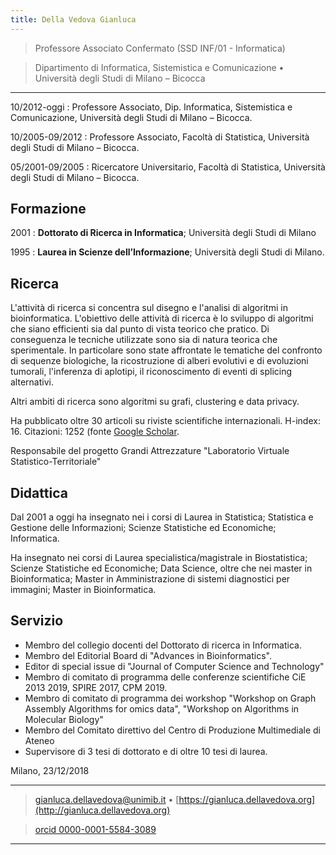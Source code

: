 ```yaml
---
title: Della Vedova Gianluca
---
```



>  Professore Associato Confermato (SSD INF/01 - Informatica)

>  Dipartimento di Informatica, Sistemistica e Comunicazione  • Università degli
>  Studi di Milano – Bicocca

----

10/2012-oggi
:     Professore Associato, Dip. Informatica, Sistemistica e Comunicazione,
      Università degli Studi di Milano – Bicocca.

10/2005-09/2012
:     Professore Associato, Facoltà di Statistica, Università degli Studi di
      Milano – Bicocca.

05/2001-09/2005
:    Ricercatore Universitario, Facoltà di Statistica, Università degli Studi di
     Milano – Bicocca.

Formazione
---------

2001
:   **Dottorato di Ricerca in Informatica**; Università degli Studi di Milano

1995
:   **Laurea in Scienze dell’Informazione**; Università degli Studi di Milano.


Ricerca
---------------------

L'attività di ricerca si concentra sul disegno e l'analisi di algoritmi in bioinformatica.
L'obiettivo delle attività di ricerca è lo sviluppo di algoritmi che siano efficienti sia
dal punto di vista teorico che pratico. Di conseguenza le tecniche utilizzate sono sia di
natura teorica che sperimentale.
In particolare sono state affrontate le tematiche del confronto di sequenze biologiche, la
ricostruzione di alberi evolutivi e di evoluzioni tumorali, l'inferenza di aplotipi, il riconoscimento di eventi di
splicing alternativi.

Altri ambiti di ricerca sono algoritmi su grafi, clustering e data privacy.

Ha pubblicato oltre 30 articoli su riviste scientifiche internazionali.
H-index: 16. Citazioni: 1252 (fonte [Google Scholar](https://scholar.google.com/citations?user=0gaIFokAAAAJ&hl=en&oi=ao). 

Responsabile del progetto Grandi Attrezzature "Laboratorio Virtuale
Statistico-Territoriale"

Didattica
---------------------

Dal 2001 a oggi ha insegnato nei i corsi di Laurea in Statistica; Statistica e Gestione
delle Informazioni; Scienze Statistiche ed Economiche; Informatica.

Ha insegnato nei corsi di Laurea specialistica/magistrale in Biostatistica; Scienze
Statistiche ed Economiche; Data Science, oltre che nei master in Bioinformatica; Master in
Amministrazione di sistemi diagnostici per immagini; Master in Bioinformatica.

Servizio
--------

*  Membro del collegio docenti del Dottorato di ricerca in Informatica.
*  Membro del Editorial Board di "Advances in Bioinformatics".
*  Editor di special issue di "Journal of Computer Science and Technology"
*  Membro di comitato di programma delle conferenze scientifiche CiE 2013 2019,
   SPIRE 2017, CPM 2019.
*  Membro di comitato di programma dei workshop "Workshop on Graph Assembly Algorithms for
   omics data", "Workshop on Algorithms in Molecular Biology"
*  Membro del Comitato direttivo del Centro di Produzione Multimediale di Ateneo
*  Supervisore di 3 tesi di dottorato e di oltre 10 tesi di laurea.

Milano, 23/12/2018

----

> <gianluca.dellavedova@unimib.it> • [https://gianluca.dellavedova.org](http://gianluca.dellavedova.org)

> [orcid 0000-0001-5584-3089](https://orcid.org/0000-0001-5584-3089)

----
